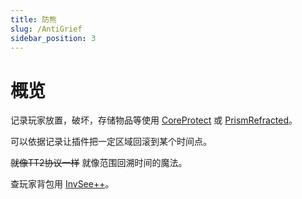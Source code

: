 ```yaml
---
title: 防熊
slug: /AntiGrief
sidebar_position: 3
---
```


# 概览

记录玩家放置，破坏，存储物品等使用 [CoreProtect](CoreProtect.md) 或 [PrismRefracted](PrismRefracted.md)。

可以依据记录让插件把一定区域回滚到某个时间点。

~~就像TT2协议一样~~ 就像范围回溯时间的魔法。

查玩家背包用 [InvSee++](InvSee++.md)。
